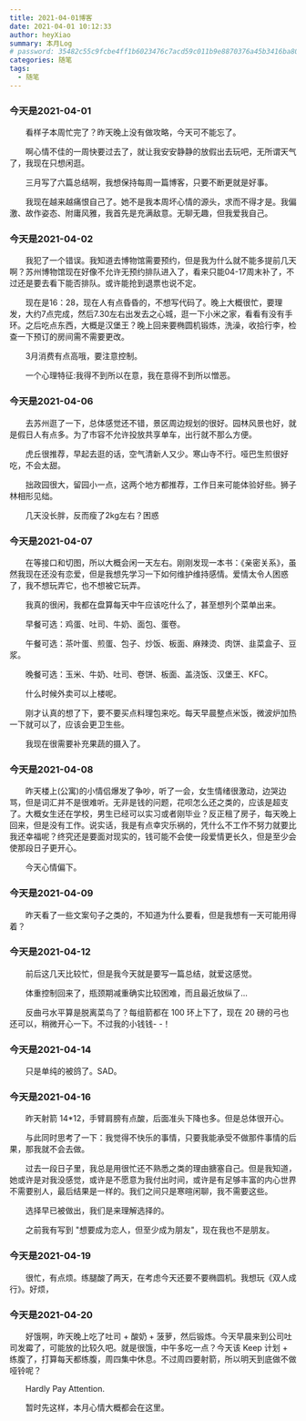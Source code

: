 ```yaml
---
title: 2021-04-01博客
date: 2021-04-01 10:12:33
author: heyXiao
summary: 本月Log
# password: 35482c55c9fcbe4ff1b6023476c7acd59c011b9e8870376a45b3416ba8092d3d
categories: 随笔
tags:
  - 随笔
---
```


### 今天是2021-04-01
<p style="text-indent:2em">看样子本周忙完了？昨天晚上没有做攻略，今天可不能忘了。</p>
<p style="text-indent:2em">啊心情不佳的一周快要过去了，就让我安安静静的放假出去玩吧，无所谓天气了，我现在只想闲逛。</p>
<p style="text-indent:2em">三月写了六篇总结啊，我想保持每周一篇博客，只要不断更就是好事。</p>
<p style="text-indent:2em">我现在越来越痛恨自己了。她不是我本周坏心情的源头，求而不得才是。我偏激、故作姿态、附庸风雅，我首先是充满敌意。无聊无趣，但我爱我自己。</p>

### 今天是2021-04-02
<p style="text-indent:2em">我犯了一个错误。我知道去博物馆需要预约，但是我为什么就不能多提前几天啊？苏州博物馆现在好像不允许无预约排队进入了，看来只能04-17周末补了，不过还是要去看下能否排队。或许能抢到退票也说不定。</p>
<p style="text-indent:2em">现在是16：28，现在人有点昏昏的，不想写代码了。晚上大概很忙，要理发，大约7点完成，然后7.30左右出发去之心城，逛一下小米之家，看看有没有手环。之后吃点东西，大概是汉堡王？晚上回来要椭圆机锻炼，洗澡，收拾行李，检查一下预订的房间需不需要更改。</p>
<p style="text-indent:2em">3月消费有点高哦，要注意控制。</p>
<p style="text-indent:2em">一个心理特征:我得不到所以在意，我在意得不到所以憎恶。</p>

### 今天是2021-04-06
<p style="text-indent:2em">去苏州逛了一下，总体感觉还不错，景区周边规划的很好。园林风景也好，就是假日人有点多。为了市容不允许投放共享单车，出行就不那么方便。</p>
<p style="text-indent:2em">虎丘很推荐，早起去逛的话，空气清新人又少。寒山寺不行。哑巴生煎很好吃，不会太甜。</p>
<p style="text-indent:2em">拙政园很大，留园小一点，这两个地方都推荐，工作日来可能体验好些。狮子林相形见绌。</p>
<p style="text-indent:2em">几天没长胖，反而瘦了2kg左右？困惑</p>

### 今天是2021-04-07
<p style="text-indent:2em">在等接口和切图，所以大概会闲一天左右。刚刚发现一本书：《亲密关系》，虽然我现在还没有恋爱，但是我想先学习一下如何维护维持感情。爱情太令人困惑了，我不想玩弄它，也不想被它玩弄。</p>
<p style="text-indent:2em">我真的很闲，我都在盘算每天中午应该吃什么了，甚至想列个菜单出来。</p>
<p style="text-indent:2em">早餐可选：鸡蛋、吐司、牛奶、面包、蛋卷。</p>
<p style="text-indent:2em">午餐可选：茶叶蛋、煎蛋、包子、炒饭、板面、麻辣烫、肉饼、韭菜盒子、豆浆。</p>
<p style="text-indent:2em">晚餐可选：玉米、牛奶、吐司、卷饼、板面、盖浇饭、汉堡王、KFC。</p>
<p style="text-indent:2em">什么时候外卖可以上楼呢。</p>
<p style="text-indent:2em">刚才认真的想了下，要不要买点料理包来吃。每天早晨整点米饭，微波炉加热一下就可以了，应该会更卫生些。</p>
<p style="text-indent:2em">我现在很需要补充果蔬的摄入了。</p>

### 今天是2021-04-08
<p style="text-indent:2em">昨天楼上(公寓)的小情侣爆发了争吵，听了一会，女生情绪很激动，边哭边骂，但是词汇并不是很难听。无非是钱的问题，花呗怎么还之类的，应该是超支了。大概女生还在学校，男生已经可以实习或者刚毕业？反正租了房子，每天晚上回来，但是没有工作。说实话，我是有点幸灾乐祸的，凭什么不工作不努力就要比我还幸福呢？终究还是要面对现实的，钱可能不会使一段爱情更长久，但是至少会使那段日子更开心。</p>
<p style="text-indent:2em">今天心情偏下。</p>

### 今天是2021-04-09
<p style="text-indent:2em">昨天看了一些文案句子之类的，不知道为什么要看，但是我想有一天可能用得着？</p>

### 今天是2021-04-12
<p style="text-indent:2em">前后这几天比较忙，但是我今天就是要写一篇总结，就爱这感觉。</p>
<p style="text-indent:2em">体重控制回来了，瓶颈期减重确实比较困难，而且最近放纵了...</p>
<p style="text-indent:2em">反曲弓水平算是脱离菜鸟了？每组箭都在 100 环上下了，现在 20 磅的弓也还可以，稍微开心一下。不过我的小钱钱- -！</p>

### 今天是2021-04-14
<p style="text-indent:2em">只是单纯的被鸽了。SAD。</p>

### 今天是2021-04-16
<p style="text-indent:2em">昨天射箭 14*12，手臂肩膀有点酸，后面准头下降也多。但是总体很开心。</p>
<p style="text-indent:2em">与此同时思考了一下：我觉得不快乐的事情，只要我能承受不做那件事情的后果，那我就不会去做。</p>
<p style="text-indent:2em">过去一段日子里，我总是用很忙还不熟悉之类的理由搪塞自己。但是我知道，她或许是对我没感觉，或许是不愿意为我付出时间，或许是有足够丰富的内心世界不需要别人，最后结果是一样的。我们之间只是寒暄闲聊，我不需要这些。</p>
<p style="text-indent:2em">选择早已被做出，我们是来理解选择的。</p>
<p style="text-indent:2em">之前我有写到 "想要成为恋人，但至少成为朋友"，现在我也不是朋友。</p>

### 今天是2021-04-19
<p style="text-indent:2em">很忙，有点烦。练腿酸了两天，在考虑今天还要不要椭圆机。我想玩《双人成行》。好烦，</p>

### 今天是2021-04-20
<p style="text-indent:2em">好饿啊，昨天晚上吃了吐司 + 酸奶 + 菠萝，然后锻炼。今天早晨来到公司吐司发霉了，可能放的比较久吧。就是很饿，中午多吃一点？今天该 Keep 计划 + 练腹了，打算每天都练腹，周四集中休息。不过周四要射箭，所以明天到底做不做哑铃呢？</p>
<p style="text-indent:2em">Hardly Pay Attention.</p>

<p style="text-indent:2em">暂时先这样，本月心情大概都会在这里。</p>
<p style="text-indent:2em"></p>

